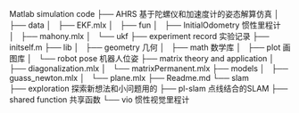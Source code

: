 Matlab simulation code
├── AHRS 基于陀螺仪和加速度计的姿态解算仿真
│   ├── data
│   ├── EKF.mlx
│   ├── fun
│   ├── InitialOdometry    惯性里程计
│   ├── mahony.mlx
│   └── ukf
├── experiment record 实验记录
├── initself.m
├── lib
│   ├── geometry    几何
│   ├── math        数学库
│   ├── plot        画图库
│   └── robot pose  机器人位姿
├── matrix theory and application
│   ├── diagonalization.mlx
│   └── matrixPermanent.mlx
├── models
│   ├── guass_newton.mlx
│   └── plane.mlx
├── Readme.md
└── slam    
    ├── exploration     探索新想法和小问题用的
    ├── pl-slam         点线结合的SLAM
    ├── shared          function 共享函数
    └── vio             惯性视觉里程计